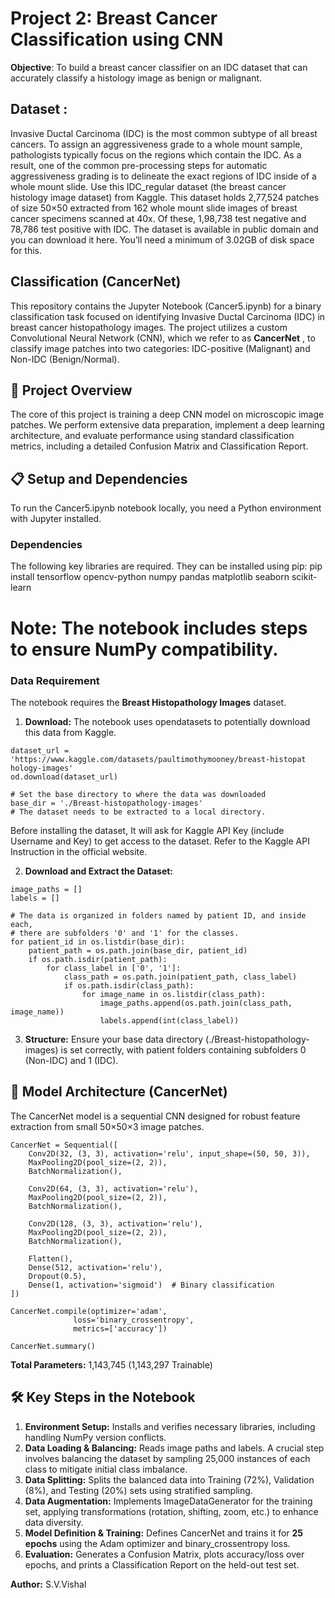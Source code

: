 
# Project 2: Breast Cancer Classification using CNN

**Objective**: To build a breast cancer classifier on an IDC dataset that can accurately classify a histology image as benign or malignant.

## Dataset :

Invasive Ductal Carcinoma (IDC) is the most common subtype of all breast cancers. To assign an aggressiveness grade to a whole mount sample, pathologists typically focus on the regions which contain the IDC. As a result, one of the common pre-processing steps for automatic aggressiveness grading is to delineate the exact regions of IDC inside of a whole mount slide. Use this IDC_regular dataset (the breast cancer histology image dataset) from Kaggle. This dataset holds 2,77,524 patches of size 50×50 extracted from 162 whole mount slide images of breast cancer specimens scanned at 40x. Of these, 1,98,738 test negative and 78,786 test positive with IDC. The dataset is available in public domain and you can download it here. You’ll need a minimum of 3.02GB of disk space for this.

## Classification (CancerNet)

This repository contains the Jupyter Notebook (Cancer5.ipynb) for a binary classification task
focused on identifying Invasive Ductal Carcinoma (IDC) in breast cancer histopathology images.
The project utilizes a custom Convolutional Neural Network (CNN), which we refer to as
**CancerNet** , to classify image patches into two categories: IDC-positive (Malignant) and
Non-IDC (Benign/Normal).

## 🚀 Project Overview

The core of this project is training a deep CNN model on microscopic image patches. We
perform extensive data preparation, implement a deep learning architecture, and evaluate
performance using standard classification metrics, including a detailed Confusion Matrix and
Classification Report.

## 📋 Setup and Dependencies

To run the Cancer5.ipynb notebook locally, you need a Python environment with Jupyter
installed.

### Dependencies

The following key libraries are required. They can be installed using pip:
pip install tensorflow opencv-python numpy pandas matplotlib seaborn
scikit-learn
# Note: The notebook includes steps to ensure NumPy compatibility.

### Data Requirement

The notebook requires the **Breast Histopathology Images** dataset.

1. **Download:** The notebook uses opendatasets to potentially download this data from
    Kaggle.

```
dataset_url = 'https://www.kaggle.com/datasets/paultimothymooney/breast-histopat
hology-images'
od.download(dataset_url)
```
```
# Set the base directory to where the data was downloaded
base_dir = './Breast-histopathology-images'
# The dataset needs to be extracted to a local directory.
```

Before installing the dataset, It will ask for Kaggle API Key (include Username and Key) to
get access to the dataset. Refer to the Kaggle API Instruction in the official website.

2. **Download and Extract the Dataset:**
   
```
image_paths = []
labels = []

# The data is organized in folders named by patient ID, and inside each,
# there are subfolders '0' and '1' for the classes.
for patient_id in os.listdir(base_dir):
    patient_path = os.path.join(base_dir, patient_id)
    if os.path.isdir(patient_path):
        for class_label in ['0', '1']:
            class_path = os.path.join(patient_path, class_label)
            if os.path.isdir(class_path):
                for image_name in os.listdir(class_path):
                    image_paths.append(os.path.join(class_path, image_name))
                    labels.append(int(class_label))
```

3. **Structure:** Ensure your base data directory (./Breast-histopathology-images) is set
    correctly, with patient folders containing subfolders 0 (Non-IDC) and 1 (IDC).

## 🧠 Model Architecture (CancerNet)

The CancerNet model is a sequential CNN designed for robust feature extraction from small 50×50×3 image patches.

```
CancerNet = Sequential([
    Conv2D(32, (3, 3), activation='relu', input_shape=(50, 50, 3)),
    MaxPooling2D(pool_size=(2, 2)),
    BatchNormalization(),

    Conv2D(64, (3, 3), activation='relu'),
    MaxPooling2D(pool_size=(2, 2)),
    BatchNormalization(),

    Conv2D(128, (3, 3), activation='relu'),
    MaxPooling2D(pool_size=(2, 2)),
    BatchNormalization(),

    Flatten(),
    Dense(512, activation='relu'),
    Dropout(0.5),
    Dense(1, activation='sigmoid')  # Binary classification
])

CancerNet.compile(optimizer='adam',
              loss='binary_crossentropy',
              metrics=['accuracy'])

CancerNet.summary()
```

**Total Parameters:** 1,143,745 (1,143,297 Trainable)

## 🛠 Key Steps in the Notebook

1. **Environment Setup:** Installs and verifies necessary libraries, including handling NumPy
    version conflicts.
2. **Data Loading & Balancing:** Reads image paths and labels. A crucial step involves
    balancing the dataset by sampling 25,000 instances of each class to mitigate initial class
    imbalance.
3. **Data Splitting:** Splits the balanced data into Training (72%), Validation (8%), and Testing
    (20%) sets using stratified sampling.
4. **Data Augmentation:** Implements ImageDataGenerator for the training set, applying
    transformations (rotation, shifting, zoom, etc.) to enhance data diversity.
5. **Model Definition & Training:** Defines CancerNet and trains it for **25 epochs** using the
    Adam optimizer and binary_crossentropy loss.
6. **Evaluation:** Generates a Confusion Matrix, plots accuracy/loss over epochs, and prints a
    Classification Report on the held-out test set.


**Author:** S.V.Vishal


